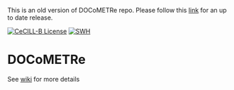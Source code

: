 This is an old version of DOCoMETRe repo. Please follow this [link](https://github.com/TeamICSTECHNOS/DOCoMETRe/) for an up to date release.

[![CeCILL-B License](https://img.shields.io/badge/Licence-CeCILL--B-brightgreen)](https://github.com/fbuloup/DOCoMETRe/blob/master/LICENCE)
[![SWH](https://archive.softwareheritage.org/badge/origin/https://github.com/TeamICSTECHNOS/Docometre/)](https://archive.softwareheritage.org/browse/origin/?origin_url=https://github.com/TeamICSTECHNOS/Docometre)

# DOCoMETRe

See [wiki](https://github.com/TeamICSTECHNOS/DOCoMETRe/wiki) for more details

